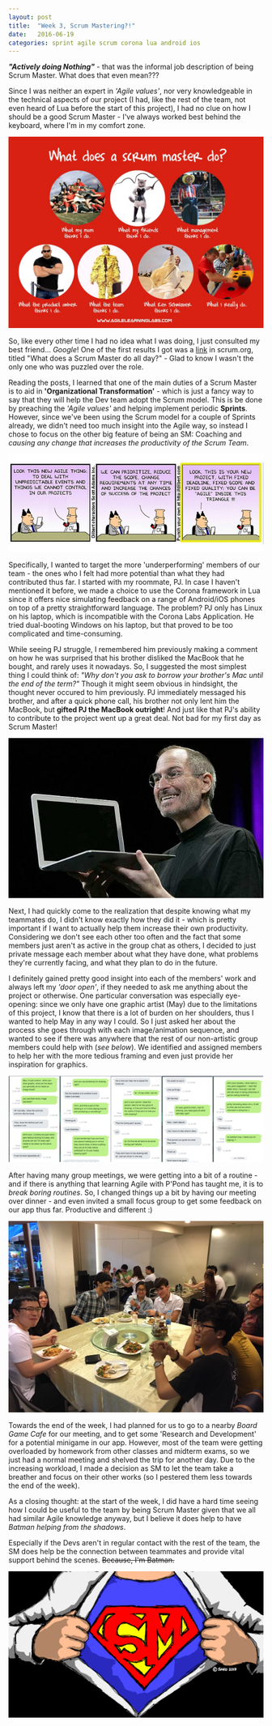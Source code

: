 ```yaml
---
layout: post
title:  "Week 3, Scrum Mastering?!"
date:   2016-06-19
categories: sprint agile scrum corona lua android ios
---
```


_**"Actively doing Nothing"**_ - that was the informal job description of being Scrum Master. What does that even mean???

Since I was neither an expert in _'Agile values'_, nor very knowledgeable in the technical aspects of our project (I had, like the rest of the team, not even heard of Lua before the start of this project), I had no clue on how I should be a good Scrum Master - I've always worked best behind the keyboard, where I'm in my comfort zone.

![alt text](https://raw.githubusercontent.com/majeedthaika/majeedthaika.github.io/master/img/sm_do.jpg)

So, like every other time I had no idea what I was doing, I just consulted my best friend... _Google_! One of the first results I got was a [link](https://www.scrum.org/Forums/aft/477 "forum") in scrum.org, titled "What does a Scrum Master do all day?" - Glad to know I wasn't the only one who was puzzled over the role.

Reading the posts, I learned that one of the main duties of a Scrum Master is to aid in **'Organizational Transformation'** - which is just a fancy way to say that they will help the Dev team adopt the Scrum model. This is be done by preaching the _'Agile values'_ and helping implement periodic **Sprints**. However, since we've been using the Scrum model for a couple of Sprints already, we didn't need too much insight into the Agile way, so instead I chose to focus on the other big feature of being an SM: Coaching and _causing any change that increases the productivity of the Scrum Team_.

![alt text](https://raw.githubusercontent.com/majeedthaika/majeedthaika.github.io/master/img/funny-agile.jpg)

Specifically, I wanted to target the more 'underperforming' members of our team - the ones who I felt had more potential than what they had contributed thus far. I started with my roommate, PJ. In case I haven't mentioned it before, we made a choice to use the Corona framework in Lua since it offers nice simulating feedback on a range of Android/iOS phones on top of a pretty straightforward language. The problem? PJ only has Linux on his laptop, which is incompatible with the Corona Labs Application. He tried dual-booting Windows on his laptop, but that proved to be too complicated and time-consuming.

While seeing PJ struggle, I remembered him previously making a comment on how he was surprised that his brother disliked the MacBook that he bought, and rarely uses it nowadays. So, I suggested the most simplest thing I could think of: _"Why don't you ask to borrow your brother's Mac until the end of the term?"_ Though it might seem obvious in hindsight, the thought never occured to him previously. PJ immediately messaged his brother, and after a quick phone call, his brother not only lent him the MacBook, but **gifted PJ the MacBook outright**! And just like that PJ's ability to contribute to the project went up a great deal. Not bad for my first day as Scrum Master!

![alt text](https://raw.githubusercontent.com/majeedthaika/majeedthaika.github.io/master/img/stevejobsmac.jpg)

Next, I had quickly come to the realization that despite knowing what my teammates do, I didn't know exactly how they did it - which is pretty important if I want to actually help them increase their own productivity. Considering we don't see each other too often and the fact that some members just aren't as active in the group chat as others, I decided to just private message each member about what they have done, what problems they're currently facing, and what they plan to do in the future.

I definitely gained pretty good insight into each of the members' work and always left my _'door open'_, if they needed to ask me anything about the project or otherwise. One particular conversation was especially eye-opening: since we only have one graphic artist (May) due to the limitations of this project, I know that there is a lot of burden on her shoulders, thus I wanted to help May in any way I could. So I just asked her about the process she goes through with each image/animation sequence, and wanted to see if there was anywhere that the rest of our non-artistic group members could help with (_see below_). We identified and assigned members to help her with the more tedious framing and even just provide her inspiration for graphics. 

![alt text](https://raw.githubusercontent.com/majeedthaika/majeedthaika.github.io/master/img/mayconvo.jpg)

After having many group meetings, we were getting into a bit of a routine - and if there is anything that learning Agile with P'Pond has taught me, it is to _break boring routines_. So, I changed things up a bit by having our meeting over dinner - and even invited a small focus group to get some feedback on our app thus far. Productive and different :)

![alt text](https://raw.githubusercontent.com/majeedthaika/majeedthaika.github.io/master/img/dinnermeeting.jpg)

Towards the end of the week, I had planned for us to go to a nearby _Board Game Cafe_ for our meeting, and to get some 'Research and Development' for a potential minigame in our app. However, most of the team were getting overloaded by homework from other classes and midterm exams, so we just had a normal meeting and shelved the trip for another day. Due to the increasing workload, I made a decision as SM to let the team take a breather and focus on their other works (so I pestered them less towards the end of the week).

As a closing thought: at the start of the week, I did have a hard time seeing how I could be useful to the team by being Scrum Master given that we all had similar Agile knowledge anyway, but I believe it does help to have _Batman helping from the shadows_.

Especially if the Devs aren't in regular contact with the rest of the team, the SM does help be the connection between teammates and provide vital support behind the scenes. ~~Because, I'm Batman.~~

![alt text](https://raw.githubusercontent.com/majeedthaika/majeedthaika.github.io/master/img/supersm.png)

